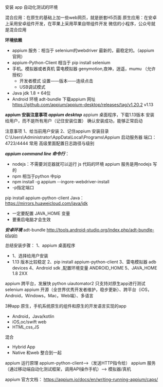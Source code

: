 安装 app 自动化测试的环境

混合应用：在原生的基础上加一些web网页，就是嵌套H5页面
原生应用：在安卓上采用安卓组件开发，在苹果上采用苹果自带组件开发
微信的小程序，公众号就是混合应用

**环境依赖**
- appium 服务：相当于 selenium的webdriver 最新的，最稳定的。（appium官网）
- appium-Python-Client 相当于 pip install selenium
- 手机。模拟器或者真机 雷电模拟器 genymotion,夜神，逍遥，mumu （允许授权）
  - 开发者模式  设置——版本——连续点击
  - USB调试模式
- Java jdk 1.8 + 64位
- Android 环境 adt-bundle
下载appium 网址 
https://github.com/appium/appium-desktop/releases/tag/v1.20.2
v1.13

**appium 安装注意事项**
*****appium desktop*****
appium 桌面程序，下载1.13版本
安装给用户，而不是所有用户（记住安装位置）
确认安装成功，能够正常启动

注意事项
1、给当前用户安装
2、记住appium 安装目录 
C:\Users\Administrator\AppData\Local\Programs\Appium
启动服务器
端口：4723/4444 常用
高级里面配置日志路径与级别

*****appium command line 命令行*****：
- nodejs：不需要浏览器就可以运行 js 代码的环境  appium 服务是用nodejs 写的
- npm 相当于python 中pip
- npm install -g appium --ingore-webdriver-install
- -p指定端口

pip install appium-python-client
Java： https://mirrors.huaweicloud.com/java/jdk
- 一定要配置 JAVA_HOME 变量
- 要重启电脑才会生效

*****安卓环境*****
adt-bundle http://tools.android-studio.org/index.php/adt-bundle-plugin

总结安装步骤：
1、appium 桌面程序
   - 1、选择给用户安装
   - 1.13 版本比较稳定
2、pip install appium-python-client
3、雷电模拟器 adb devices
4、Android sdk ,配置环境变量 ANDROID_HOME
5、JAVA_HOME 1.8 2XX

appium 跨平台，发展快
python uiautomator2 只支持对原生app进行测试
selenium appium 
开源（全世界优秀开发者维护，稳步更新）、跨平台（iOS，Android，Windows，Mac，Web端）、多语言

3种app
原生，手机系统原生的组件和原生的开发语言实现的app
 - Android，Java/kotlin
 - iOS,oc/swift
web
 - HTML,css,JS
 
混合
 - Hybrid App
 - Native 和web 整合到一起
 
 appium 运行原理
 appium-python-client——>（发送HTTP指令给） appium 服务（通过移动端自动化测试框架，调用API操作手机）——> 模拟器/真机
 
 appium 官方文档：
 https://appium.io/docs/en/writing-running-appium/caps/
 